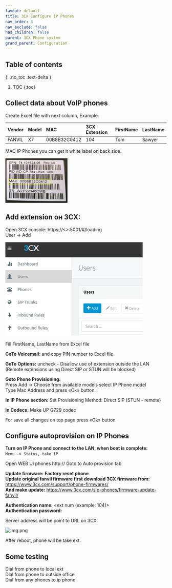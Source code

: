 ```yaml
---
layout: default
title: 3CX Configure IP Phones
nav_order: 3
nav_exclude: false
has_children: false
parent: 3CX Phone system
grand_parent: Configuration
---
```

## Table of contents
{: .no_toc .text-delta }

1. TOC 
{:toc}
   
## Collect data about VoIP phones
Create Excel file with next column, Example:  

| Vendor       | Model    |      MAC     | 3CX Extension | FirstName | LastName |
|:-------------|:---------|:-------------|:--------------|:----------|:---------|
| FANVIL       | Х7       | 00B8B32C0412 | 104           | Tom       | Sawyer   |

MAC IP Phones you can get it white label on back side. 

![img.png](images/3CX_PHONES_MAC.png)

## Add extension он 3CX: 
Open 3CX console: https://<<domain name or ip>>:5001/#/loading  
User -> Add  

![img.png](images/3CX_PHONES_ADD_EXT.png)  
  
Fill FirstName, LastName from Excel file  
  
**GoTo Voicemail:** and copy PIN number to Excel file
  
**GoTo Options:** uncheck -  Disallow use of extension outside the LAN (Remote extensions using Direct SIP or STUN will be blocked)  
  
**Goto Phone Provisioning:**  
Press Add -> Choose from available models select IP Phone model  
Type Mac Address and press «Ok» button.  
  
**In IP Phone section:** Set Provisioning Method: Direct SIP (STUN - remote)  
  
**In Codecs:** Make UP G729 codec  

For save all changes on top page press «Ok» button    

## Configure autoprovision on IP Phones 
  
**Turn on IP Phone and connect to the LAN, when boot is complete:**  
```Menu -> Status, take IP  ```  

Open WEB UI phones http://<ip adress>
Goto to Auto provision tab 

**Update firmware:**
**Factory reset phone**  
**Update original fanvil firmware first**
**download 3CX firmware from:** https://www.3cx.com/support/phone-firmwares/  
**And make update:** https://www.3cx.com/sip-phones/firmware-update-fanvil/  
  
**Authentication name:** <ext num (example: 104)>  
**Authentication password:** <voicemail pin>  
  
Server address will be point to URL  on 3CX   

![img.png](images/3CX_PHONES_FANVIL.png)  

After reboot, phone will be take ext.  

## Some testing  
Dial from phone to local ext  
Dial from phone to outside office  
Dial from any phones to ip phone  